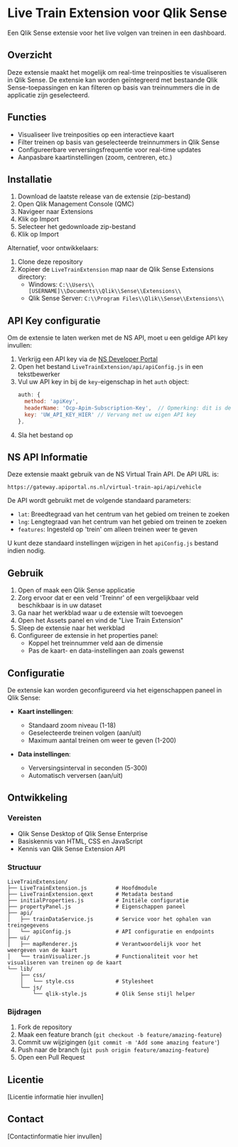 # Live Train Extension voor Qlik Sense

Een Qlik Sense extensie voor het live volgen van treinen in een dashboard.

## Overzicht

Deze extensie maakt het mogelijk om real-time treinposities te visualiseren in Qlik Sense. De extensie kan worden geïntegreerd met bestaande Qlik Sense-toepassingen en kan filteren op basis van treinnummers die in de applicatie zijn geselecteerd.

## Functies

- Visualiseer live treinposities op een interactieve kaart
- Filter treinen op basis van geselecteerde treinnummers in Qlik Sense
- Configureerbare verversingsfrequentie voor real-time updates
- Aanpasbare kaartinstellingen (zoom, centreren, etc.)

## Installatie

1. Download de laatste release van de extensie (zip-bestand)
2. Open Qlik Management Console (QMC)
3. Navigeer naar Extensions
4. Klik op Import
5. Selecteer het gedownloade zip-bestand
6. Klik op Import

Alternatief, voor ontwikkelaars:

1. Clone deze repository
2. Kopieer de `LiveTrainExtension` map naar de Qlik Sense Extensions directory:
   - Windows: `C:\\Users\\[USERNAME]\\Documents\\Qlik\\Sense\\Extensions\\`
   - Qlik Sense Server: `C:\\Program Files\\Qlik\\Sense\\Extensions\\`

## API Key configuratie

Om de extensie te laten werken met de NS API, moet u een geldige API key invullen:

1. Verkrijg een API key via de [NS Developer Portal](https://apiportal.ns.nl/)
2. Open het bestand `LiveTrainExtension/api/apiConfig.js` in een tekstbewerker
3. Vul uw API key in bij de `key`-eigenschap in het `auth` object:
   ```javascript
   auth: {
     method: 'apiKey',
     headerName: 'Ocp-Apim-Subscription-Key',  // Opmerking: dit is de juiste header naam voor de NS API
     key: 'UW_API_KEY_HIER' // Vervang met uw eigen API key
   },
   ```
4. Sla het bestand op

## NS API Informatie

Deze extensie maakt gebruik van de NS Virtual Train API. De API URL is:
```
https://gateway.apiportal.ns.nl/virtual-train-api/api/vehicle
```

De API wordt gebruikt met de volgende standaard parameters:
- `lat`: Breedtegraad van het centrum van het gebied om treinen te zoeken
- `lng`: Lengtegraad van het centrum van het gebied om treinen te zoeken
- `features`: Ingesteld op 'trein' om alleen treinen weer te geven

U kunt deze standaard instellingen wijzigen in het `apiConfig.js` bestand indien nodig.

## Gebruik

1. Open of maak een Qlik Sense applicatie
2. Zorg ervoor dat er een veld 'Treinnr' of een vergelijkbaar veld beschikbaar is in uw dataset
3. Ga naar het werkblad waar u de extensie wilt toevoegen
4. Open het Assets panel en vind de "Live Train Extension"
5. Sleep de extensie naar het werkblad
6. Configureer de extensie in het properties panel:
   - Koppel het treinnummer veld aan de dimensie
   - Pas de kaart- en data-instellingen aan zoals gewenst

## Configuratie

De extensie kan worden geconfigureerd via het eigenschappen paneel in Qlik Sense:

- **Kaart instellingen**:
  - Standaard zoom niveau (1-18)
  - Geselecteerde treinen volgen (aan/uit)
  - Maximum aantal treinen om weer te geven (1-200)

- **Data instellingen**:
  - Verversingsinterval in seconden (5-300)
  - Automatisch verversen (aan/uit)

## Ontwikkeling

### Vereisten

- Qlik Sense Desktop of Qlik Sense Enterprise
- Basiskennis van HTML, CSS en JavaScript
- Kennis van Qlik Sense Extension API

### Structuur

```
LiveTrainExtension/
├── LiveTrainExtension.js         # Hoofdmodule
├── LiveTrainExtension.qext       # Metadata bestand
├── initialProperties.js          # Initiële configuratie
├── propertyPanel.js              # Eigenschappen paneel
├── api/
│   ├── trainDataService.js       # Service voor het ophalen van treingegevens
│   └── apiConfig.js              # API configuratie en endpoints
├── ui/
│   ├── mapRenderer.js            # Verantwoordelijk voor het weergeven van de kaart
│   └── trainVisualizer.js        # Functionaliteit voor het visualiseren van treinen op de kaart
└── lib/
    ├── css/
    │   └── style.css             # Stylesheet
    └── js/
        └── qlik-style.js         # Qlik Sense stijl helper
```

### Bijdragen

1. Fork de repository
2. Maak een feature branch (`git checkout -b feature/amazing-feature`)
3. Commit uw wijzigingen (`git commit -m 'Add some amazing feature'`)
4. Push naar de branch (`git push origin feature/amazing-feature`)
5. Open een Pull Request

## Licentie

[Licentie informatie hier invullen]

## Contact

[Contactinformatie hier invullen]
